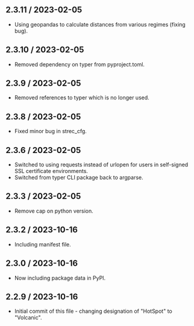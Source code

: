 ## 2.3.11 / 2023-02-05
- Using geopandas to calculate distances from various regimes (fixing bug).
## 2.3.10 / 2023-02-05
- Removed dependency on typer from pyproject.toml.
## 2.3.9 / 2023-02-05
- Removed references to typer which is no longer used.
## 2.3.8 / 2023-02-05
- Fixed minor bug in strec_cfg.
## 2.3.6 / 2023-02-05
- Switched to using requests instead of urlopen for users in self-signed SSL certificate environments.
- Switched from typer CLI package back to argparse.
## 2.3.3 / 2023-02-05
- Remove cap on python version.

## 2.3.2 / 2023-10-16
- Including manifest file.

## 2.3.0 / 2023-10-16
- Now including package data in PyPI.

## 2.2.9 / 2023-10-16
- Initial commit of this file - changing designation of "HotSpot" to "Volcanic".
